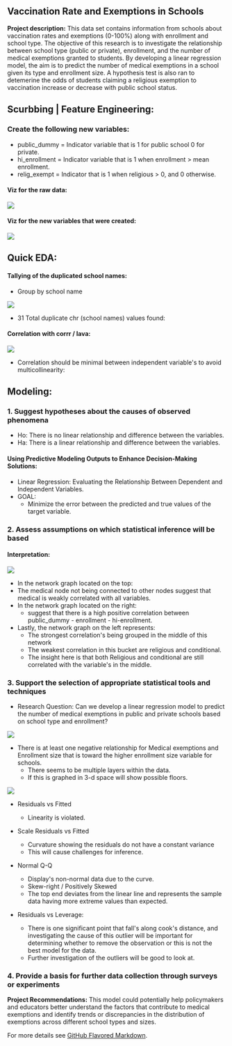 ## Vaccination Rate and Exemptions in Schools

**Project description:** This data set contains information from schools about vaccination rates and exemptions (0-100%) along with enrollment and school type. The objective of this research is to investigate the relationship between school type (public or private), enrollment, and the number of medical exemptions granted to students. By developing a linear regression model, the aim is to predict the number of medical exemptions in a school given its type and enrollment size. A hypothesis test is also ran to detemerine the odds of students claiming a religious exemption to vaccination increase or decrease with public school status.

## Scurbbing | Feature Engineering:
### Create the following new variables:
* public_dummy = Indicator variable that is 1 for public school 0 for private.
* hi_enrollment = Indicator variable that is 1 when enrollment > mean enrollment.
* relig_exempt = Indicator that is 1 when religious > 0, and 0 otherwise.

#### Viz for the raw data: 
<img src="images/vacc_Viz_for_the_raw_data.png?raw=true"/>

#### Viz for the new variables that were created: 
<img src="images/vacc_Viz_for_the_feat_data.png?raw=true"/>

## Quick EDA:

 
#### Tallying of the duplicated school names:
* Group by school name
<img src="images/vacc_duplicated_school_names.png?raw=true"/>

* 31 Total duplicate chr (school names) values found: 
 
#### Correlation with corrr / lava:
 <img src="images/vacc_corr_basic.png?raw=true"/>

* Correlation should be minimal between independent variable's to avoid multicollinearity:
 
## Modeling: 
### 1. Suggest hypotheses about the causes of observed phenomena

* Ho: There is no linear relationship and difference between the variables.
* Ha: There is a linear relationship and difference between the variables.

#### Using Predictive Modeling Outputs to Enhance Decision-Making Solutions:
* Linear Regression: Evaluating the Relationship Between Dependent and Independent Variables.
* GOAL: 
  * Minimize the error between the predicted and true values of the target variable.


### 2. Assess assumptions on which statistical inference will be based
#### Interpretation: 

<img src="images/vacc_nwork_graph.png?raw=true"/>

* In the network graph located on the top:
 * The medical node not being connected to other nodes suggest that medical is weakly correlated with all variables. 
* In the network graph located on the right:
  * suggest that there is a high positive correlation between public_dummy - enrollment - hi-enrollment.
* Lastly, the network graph on the left represents:
  * The strongest correlation's being grouped in the middle of this network 
  * The weakest correlation in this bucket are religious and conditional. 
  * The insight here is that both Religious and conditional are still correlated with the variable's in the middle. 


### 3. Support the selection of appropriate statistical tools and techniques
* Research Question: Can we develop a linear regression model to predict the number of medical exemptions in public and private schools based on school type and enrollment?
<img src="images/vacc_lin_basic.png?raw=true"/>

* There is at least one negative relationship for Medical exemptions and Enrollment size that is toward the higher enrollment size variable for schools. 
  * There seems to be multiple layers within the data. 
   * If this is graphed in 3-d space will show possible floors.  
<img src="images/vacc_lin_qq.png?raw=true"/>

* Residuals vs Fitted
  * Linearity is violated.

* Scale Residuals vs Fitted
  * Curvature showing the residuals do not have a constant variance
   * This will cause challenges for inference. 


* Normal Q-Q
  * Display's non-normal data due to the curve.
   * Skew-right / Positively Skewed
    * The top end deviates from the linear line and represents the sample data having more extreme values than expected. 
         

* Residuals vs Leverage:
  * There is one significant point that fall's along cook's distance, and investigating the cause of this outlier will be important for determining whether to remove the observation or this is not the best model for the data.
  * Further investigation of the outliers will be good to look at. 

### 4. Provide a basis for further data collection through surveys or experiments

**Project Recommendations:** This model could potentially help policymakers and educators better understand the factors that contribute to medical exemptions and identify trends or discrepancies in the distribution of exemptions across different school types and sizes. 

For more details see [GitHub Flavored Markdown](https://guides.github.com/features/mastering-markdown/).
